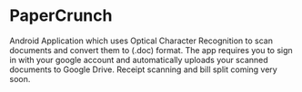# PaperCrunch
Android Application which uses Optical Character Recognition to scan documents and convert them to (.doc) format. The app requires you to sign in with your google account and automatically uploads your scanned documents to Google Drive. Receipt scanning and bill split coming very soon.
